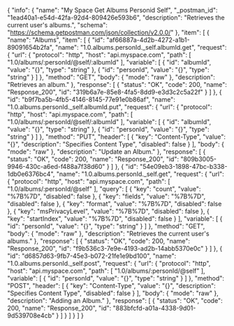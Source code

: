 {
  "info": {
    "name": "My Space Get Albums Personid Self",
    "_postman_id": "1ead40a1-e54d-42fa-92d4-809426e593b6",
    "description": "Retrieves the current user's albums.",
    "schema": "https://schema.getpostman.com/json/collection/v2.0.0/"
  },
  "item": [
    {
      "name": "Albums",
      "item": [
        {
          "id": "af66887a-4d2b-4272-a1b1-89091654b2fa",
          "name": "1.0.albums.personId._self.albumId.get",
          "request": {
            "url": {
              "protocol": "http",
              "host": "api.myspace.com",
              "path": [
                "1.0/albums/:personId/@self/:albumId"
              ],
              "variable": [
                {
                  "id": "albumId",
                  "value": "{}",
                  "type": "string"
                },
                {
                  "id": "personId",
                  "value": "{}",
                  "type": "string"
                }
              ]
            },
            "method": "GET",
            "body": {
              "mode": "raw"
            },
            "description": "Retrieves an album."
          },
          "response": [
            {
              "status": "OK",
              "code": 200,
              "name": "Response_200",
              "id": "319b6a7e-85e8-4fa5-8dd9-e3d3c2c5a22f"
            }
          ]
        },
        {
          "id": "b9f7ba5b-4fb5-4146-8145-77e91e0b86af",
          "name": "1.0.albums.personId._self.albumId.put",
          "request": {
            "url": {
              "protocol": "http",
              "host": "api.myspace.com",
              "path": [
                "1.0/albums/:personId/@self/:albumId"
              ],
              "variable": [
                {
                  "id": "albumId",
                  "value": "{}",
                  "type": "string"
                },
                {
                  "id": "personId",
                  "value": "{}",
                  "type": "string"
                }
              ]
            },
            "method": "PUT",
            "header": [
              {
                "key": "Content-Type",
                "value": "{}",
                "description": "Specifies Content Type",
                "disabled": false
              }
            ],
            "body": {
              "mode": "raw"
            },
            "description": "Update an Album."
          },
          "response": [
            {
              "status": "OK",
              "code": 200,
              "name": "Response_200",
              "id": "809b3005-9946-430c-a6ed-f488a7f38d60"
            }
          ]
        },
        {
          "id": "54e09eb3-1898-47bc-b338-1db0e6376bc4",
          "name": "1.0.albums.personId._self.get",
          "request": {
            "url": {
              "protocol": "http",
              "host": "api.myspace.com",
              "path": [
                "1.0/albums/:personId/@self"
              ],
              "query": [
                {
                  "key": "count",
                  "value": "%7B%7D",
                  "disabled": false
                },
                {
                  "key": "fields",
                  "value": "%7B%7D",
                  "disabled": false
                },
                {
                  "key": "format",
                  "value": "%7B%7D",
                  "disabled": false
                },
                {
                  "key": "msPrivacyLevel",
                  "value": "%7B%7D",
                  "disabled": false
                },
                {
                  "key": "startIndex",
                  "value": "%7B%7D",
                  "disabled": false
                }
              ],
              "variable": [
                {
                  "id": "personId",
                  "value": "{}",
                  "type": "string"
                }
              ]
            },
            "method": "GET",
            "body": {
              "mode": "raw"
            },
            "description": "Retrieves the current user's albums."
          },
          "response": [
            {
              "status": "OK",
              "code": 200,
              "name": "Response_200",
              "id": "f9b536c3-7e9e-4193-ad2b-14abb5370e0c"
            }
          ]
        },
        {
          "id": "d6857d63-9fb7-45e3-b072-21fe1e9bd100",
          "name": "1.0.albums.personId._self.post",
          "request": {
            "url": {
              "protocol": "http",
              "host": "api.myspace.com",
              "path": [
                "1.0/albums/:personId/@self"
              ],
              "variable": [
                {
                  "id": "personId",
                  "value": "{}",
                  "type": "string"
                }
              ]
            },
            "method": "POST",
            "header": [
              {
                "key": "Content-Type",
                "value": "{}",
                "description": "Specifies Content Type",
                "disabled": false
              }
            ],
            "body": {
              "mode": "raw"
            },
            "description": "Adding an Album."
          },
          "response": [
            {
              "status": "OK",
              "code": 200,
              "name": "Response_200",
              "id": "883bfcfd-a01a-4338-9d01-9d539708e4cb"
            }
          ]
        }
      ]
    }
  ]
}